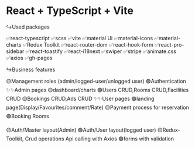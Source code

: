# React + TypeScript + Vite

↪Used packages

✅react-typescript
✅scss
✅vite
✅material Ui
✅material-icons
✅material-charts
✅Redux Toolkit
✅react-router-dom
✅react-hook-form
✅react-pro-sidebar
✅react-toastify
✅react-i18next
✅swiper
✅stripe
✅animate.css
✅axios
✅gh-pages

↪Business features

🟡Management roles (admin/logged-user/unlogged user)
🟢Authentication 
✨✨Admin pages
🟡dashboard/charts
🟢Users CRUD,Rooms CRUD,Facilities CRUD
🟡Bookings CRUD,Ads CRUD
✨✨User pages
🟢landing page(Display/Favourites/comment/Rate)
🟡Payment process for reservation
🟢Booking Rooms

🟡Auth/Master layout(Admin)
🟢Auth/User layout(logged user)
🟡Redux-Toolkit, Crud operations Api calling with Axios
🟢forms with validation
